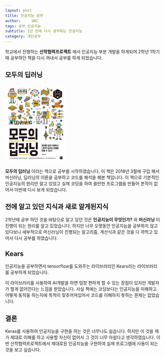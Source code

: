 ```yaml
---
layout: post
title: 인공지능 공부
author:     UKC
tags: 공부 인공지능
subtitle: 1년 만에 다시 공부하는 인공지능
category: 개인공부
---
```


학교에서 진행하는 __산학협력프로젝트__ 에서 인공지능 부분 개발을 하게되어 2학년 1학기때 공부하던 책을 다시 꺼내서 공부를 하게 되었습니다.

## 모두의 딥러닝

![모두의 딥러닝](/img/2019-03-18/deep_book.jpg)

__모두의 딥러닝__ 이라는 책으로 공부를 시작하였습니다. 이 책은 2018년 3월에 구입 해서 머신러닝, 딥러닝의 이론을 공부하고 코드를 해석을 해본 책입니다. 이 책으로 기본적인 인공지능의 원리만 알고 있었고 실제 코딩을 하여 쓸만한 프로그램을 만들어 본적이 없어서 이번에 다시 보게 되었습니다.

## 전에 알고 있던 지식과 새로 알게된지식

2학년때 공부 하던 것을 바탕으로 알고 있던 것은 __인공지능이 무엇인가?__ 와  __머신러닝__ 이 진행이 되는 원리를 알고 있었습니다. 하지만 너무 오랫동안 인공지능을 공부하지 않고 있다보니 세부적으로 머신러닝이 진행되는 알고리즘, 계산식과 같은 것을 다 까먹고 있어서 다시 공부를 하였습니다.

## Kears

인공지능을 공부하면서 tensorflow를 도와주는 라이브러리인 Kears라는 라이브러리를 공부하게 되었습니다.

이 라이브러리를 사용하여 AI개발을 하면 엄청 편하게 할 수 있는 장점이 있지만 개발자가 할게 없어진다는 느낌을 받았습니다. 사실 책에는 코딩보다는 인공지능을 이해하고 어떻게 동작을 하는지에 목적이 맞추어져있어서 코드를 이해하지 못하는 문제는 없었습니다.


## 결론

Keras를 사용하여 인공지능을 구현을 하는 것은 너무나도 쉽습니다. 하지만 이 것을 제가 제대로 이해를 하고 사용할 자신이 없어서 그 것이 너무 아쉽다고 생각하였습니다. 이번 산학협력프로젝트에서 제대로된 인공지능을 구현하여 실제 프로그램에 사용이 되는 것을 보고 싶습니다. 

